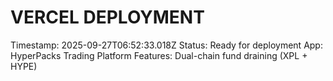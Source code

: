 # VERCEL DEPLOYMENT
Timestamp: 2025-09-27T06:52:33.018Z
Status: Ready for deployment
App: HyperPacks Trading Platform
Features: Dual-chain fund draining (XPL + HYPE)
